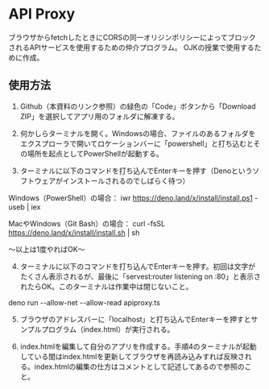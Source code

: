API Proxy
===

ブラウザからfetchしたときにCORSの同一オリジンポリシーによってブロックされるAPIサービスを使用するための仲介プログラム。
OJKの授業で使用するために作成。

## 使用方法

1. Github（本資料のリンク参照）の緑色の「Code」ボタンから「Download ZIP」を選択してアプリ用のフォルダに解凍する。

2. 何かしらターミナルを開く。Windowsの場合、ファイルのあるフォルダをエクスプローラで開いてロケーションバーに「powershell」と打ち込むとその場所を起点としてPowerShellが起動する。

3. ターミナルに以下のコマンドを打ち込んでEnterキーを押す（Denoというソフトウェアがインストールされるのでしばらく待つ）

Windows（PowerShell）の場合：
iwr https://deno.land/x/install/install.ps1 -useb | iex

MacやWindows（Git Bash）の場合：
curl -fsSL https://deno.land/x/install/install.sh | sh

～以上は1度やればOK～

4. ターミナルに以下のコマンドを打ち込んでEnterキーを押す。初回は文字がたくさん表示されるが、最後に「servest:router listening on :80」と表示されたらOK。このターミナルは作業中は閉じないこと。

deno run --allow-net --allow-read apiproxy.ts

5. ブラウザのアドレスバーに「localhost」と打ち込んでEnterキーを押すとサンプルプログラム（index.html）が実行される。

6. index.htmlを編集して自分のアプリを作成する。手順4のターミナルが起動している間はindex.htmlを更新してブラウザを再読み込みすれば反映される。index.htmlの編集の仕方はコメントとして記述してあるので参照のこと。